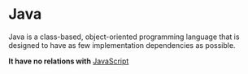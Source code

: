 # Java
Java is a class-based, object-oriented programming language that is designed to have as few implementation dependencies as possible.


**It have no relations with** [JavaScript](wiki/JavaScript)